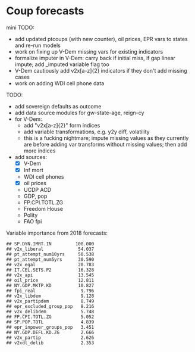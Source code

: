 Coup forecasts
==============

mini TODO:

- add updated ptcoups (with new counter), oil prices, EPR vars to states and re-run models
- work on fixing up V-Dem missing vars for existing indicators
- formalize imputer in V-Dem: carry back if initial miss, if gap linear impute; add _imputed variable flag too
- V-Dem cautiously add v2x[a-z]{2} indicators if they don't add missing cases
- work on adding WDI cell phone data

TODO:

- add sovereign defaults as outcome
- add data source modules for gw-state-age, reign-cy
- for V-Dem:
  + add "v2x[a-z]{2}" form indices
  + add variable transformations, e.g. y2y diff, volatility
  + this is a fucking nightmare; impute missing values as they currently are
    before adding var transforms without missing values; then add more indices
- add sources:
  - [x] V-Dem
  - [x] Inf mort
  - WDI cell phones
  - [x] oil prices
  - UCDP ACD
  - GDP, pop
  - FP.CPI.TOTL.ZG
  - Freedom House
  - Polity
  - FAO fpi
  
  
Variable importance from 2018 forecasts:

```
## SP.DYN.IMRT.IN         100.000
## v2x_liberal             54.037
## pt_attempt_num10yrs     50.538
## pt_attempt_num5yrs      30.590
## v2x_egal                20.783
## IT.CEL.SETS.P2          16.328
## v2x_api                 13.545
## oil_price               12.811
## NY.GDP.MKTP.KD          10.827
## fpi_real                 9.796
## v2x_libdem               9.128
## v2x_partipdem            8.749
## epr_excluded_group_pop   8.216
## v2x_delibdem             5.748
## FP.CPI.TOTL.ZG           5.052
## SP.POP.TOTL              4.839
## epr_inpower_groups_pop   3.451
## NY.GDP.DEFL.KD.ZG        2.666
## v2x_partip               2.626
## v2xdl_delib              2.353
```

